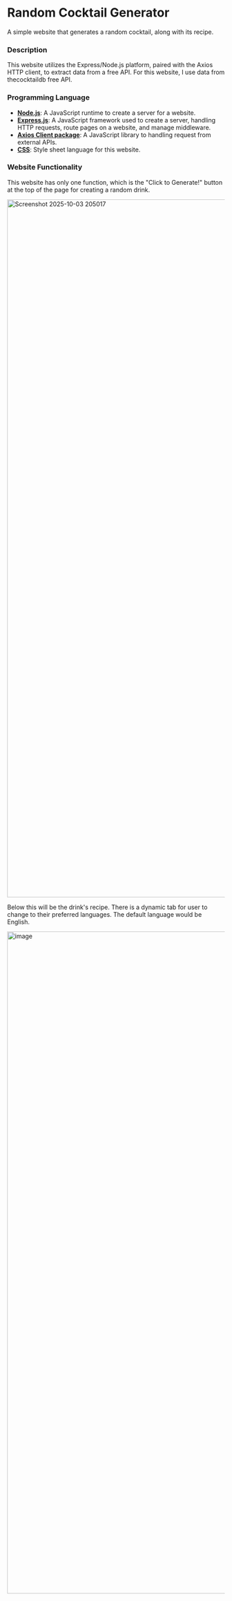 # Random Cocktail Generator

A simple website that generates a random cocktail, along with its recipe.

### Description

This website utilizes the Express/Node.js platform, paired with the Axios HTTP client, to extract data from a free API. For this website, I use data from thecocktaildb free API.

### Programming Language
* <ins>**Node.js**</ins>: A JavaScript runtime to create a server for a website.<br/>
* <ins>**Express.js**</ins>: A JavaScript framework used to create a server, handling HTTP requests, route pages on a website, and manage middleware.<br/>
* <ins>**Axios Client package**</ins>: A JavaScript library to handling request from external APIs.<br/>
* <ins>**CSS**</ins>: Style sheet language for this website.

### Website Functionality
This website has only one function, which is the "Click to Generate!" button at the top of the page for creating a random drink.

<img width="2854" height="1614" alt="Screenshot 2025-10-03 205017" src="https://github.com/user-attachments/assets/fda2a2a3-5c66-413f-bbd5-997a9d2e4f85" />

Below this will be the drink's recipe. There is a dynamic tab for user to change to their preferred languages. The default language would be English.

<img width="2873" height="1531" alt="image" src="https://github.com/user-attachments/assets/d2f45302-8402-41a9-a7f3-79e6154ce3f6" />

